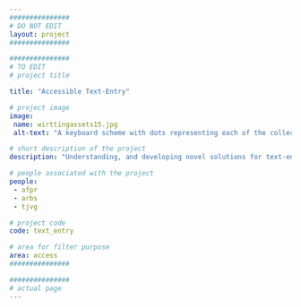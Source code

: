 ```yaml
---
###############
# DO NOT EDIT
layout: project
###############

###############
# TO EDIT
# project title

title: "Accessible Text-Entry"

# project image
image:
 name: wirttingassets15.jpg
 alt-text: "A keyboard scheme with dots representing each of the collected touch points. Each key as dots from a different color. There is a concentration of dots on the most used keys (e.g. a, s and space)" # provide a short description for the image #a11y

# short description of the project
description: "Understanding, and developing novel solutions for text-entry on touchscreens for people with visual impairments."

# people associated with the project
people:
 - afpr
 - arbs
 - tjvg

# project code
code: text_entry

# area for filter purpose
area: access
###############

###############
# actual page
---
```

